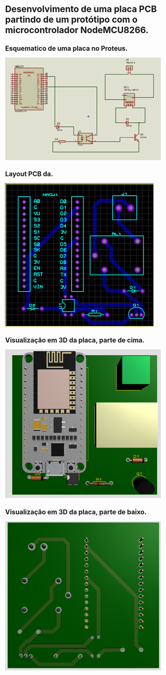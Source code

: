 # Desenvolvimento de uma placa PCB partindo de um protótipo com o microcontrolador NodeMCU8266. 


## Esquematico de uma placa no Proteus.
![alt text](<Captura de tela 2024-06-04 203029.png>)

## Layout PCB da.
![alt text](<Captura de tela 2024-06-04 203100.png>)

## Visualização em 3D da placa, parte de cima.
![alt text](<Captura de tela 2024-06-04 203146.png>)

## Visualização em 3D da placa, parte de baixo.
![alt text](<Captura de tela 2024-06-04 203222.png>)